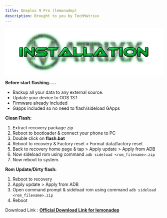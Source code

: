 ```yaml
---
title: Oneplus 9 Pro (lemonadep)
description: Brought to you by TechMatrixx
---
```

<a href="#"><img align="center" img src="assets/installation.png" /></a>

**Before start flashing.....**
- Backup all your data to any external source. 
- Update your device to OOS 13.1
- Firmware already included
- Gapps included so no need to flash/sideload GApps

**Clean Flash:**
1. Extract recovery package zip
2. Reboot to bootloader & connect your phone to PC
3. Double click on __flash.bat__
4. Reboot to recovery & Factory reset > Format data/factory reset
5. Back to recovery home page & tap > Apply update > Apply from ADB
5. Now sideload rom using command ```adb sideload <rom_filename>.zip```
7. Now reboot to system.

**Rom Update/Dirty flash:**
1. Reboot to recovery
2. Apply update > Apply from ADB
3. Open command prompt & sideload rom using command ```adb sideload <rom_filename>.zip```
4. Reboot

Download Link : [**Official Download Link for lemonadep**](https://sourceforge.net/projects/projectmatrixx/files/Android-13/lemonadep/)
